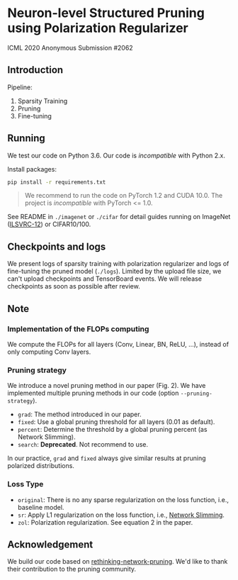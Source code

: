 # Neuron-level Structured Pruning using Polarization Regularizer

ICML 2020 Anonymous Submission #2062

## Introduction

Pipeline:

1. Sparsity Training
2. Pruning
3. Fine-tuning

##  Running

We test our code on Python 3.6. Our code is *incompatible* with Python 2.x.

Install packages:

```bash
pip install -r requirements.txt
```

> We recommend to run the code on PyTorch 1.2 and CUDA 10.0. The project is *incompatible* with PyTorch <= 1.0.

See README in `./imagenet` or `./cifar` for detail guides running on ImageNet ([ILSVRC-12](http://image-net.org/challenges/LSVRC/2012/)) or CIFAR10/100.

## Checkpoints and logs

We present logs of sparsity training with polarization regularizer and logs of fine-tuning the pruned model (`./logs`). Limited by the upload file size, we can't upload checkpoints and TensorBoard events. We will release checkpoints as soon as possible after review.

## Note

### Implementation of the FLOPs computing

We compute the FLOPs for all layers (Conv, Linear, BN, ReLU, ...), instead of only computing Conv layers.

### Pruning strategy

We introduce a novel pruning method in our paper (Fig. 2). We have implemented multiple pruning methods in our code (option `--pruning-strategy`).

- `grad`: The method introduced in our paper.
- `fixed`: Use a global pruning threshold for all layers (0.01 as default).
- `percent`: Determine the threshold by a global pruning percent (as Network Slimming).
- `search`: **Deprecated**. Not recommend to use.

In our practice, `grad` and `fixed` always give similar results at pruning polarized distributions.

### Loss Type

- `original`: There is no any sparse regularization on the loss function, i.e., baseline model.
- `sr`: Apply L1 regularization on the loss function, i.e., [Network Slimming](https://arxiv.org/abs/1708.06519).
- `zol`: Polarization regularization. See equation 2 in the paper.


## Acknowledgement

We build our code based on [rethinking-network-pruning](https://github.com/Eric-mingjie/rethinking-network-pruning). We'd like to thank their contribution to the pruning community.


